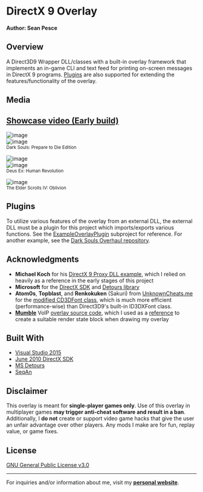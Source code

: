 # DirectX 9 Overlay  

**Author: Sean Pesce**  


## Overview  

A Direct3D9 Wrapper DLL/classes with a built-in overlay framework that implements an in-game CLI and text feed for printing on-screen messages in DirectX 9 programs. [Plugins](https://github.com/SeanPesce/Direct3D9-Overlay#plugins) are also supported for extending the features/functionality of the overlay.  

## Media  

## [Showcase video (Early build)](https://www.youtube.com/watch?v=F2FiOhFi0pw)  

![image](http://i.imgur.com/9DH8LWB.jpg)  
![image](http://i.imgur.com/DAZGHDi.png)  
<sup>Dark Souls: Prepare to Die Edition</sup>  

![image](http://i.imgur.com/EVVCn05.jpg)  
![image](http://i.imgur.com/z1l4jYB.png)  
<sup>Deus Ex: Human Revolution</sup>  

![image](http://i.imgur.com/Z89F8DR.jpg)  
<sup>The Elder Scrolls IV: Oblivion</sup>  

## Plugins  

To utilize various features of the overlay from an external DLL, the external DLL must be a plugin for this project which imports/exports various functions. See the [ExampleOverlayPlugin](https://github.com/SeanPesce/Direct3D9-Overlay/tree/master/ExampleOverlayPlugin) subproject for reference. For another example, see the [Dark Souls Overhaul repository](https://github.com/metal-crow/Dark-Souls-1-Overhaul/tree/PtDE).  

## Acknowledgments  

*  **Michael Koch** for his [DirectX 9 Proxy DLL example](http://www.codeguru.com/cpp/g-m/directx/directx8/article.php/c11453/Intercept-Calls-to-DirectX-with-a-Proxy-DLL.htm), which I relied on heavily as a reference in the early stages of this project  
*  **Microsoft** for the [DirectX SDK](https://www.microsoft.com/en-us/download/details.aspx?id=8109) and [Detours library](https://www.microsoft.com/en-us/research/project/detours/)  
*  **Atom0s**, **Topblast**, and **Renkokuken** (Sakuri) from [UnknownCheats.me](https://www.unknowncheats.me) for the [modified CD3DFont class](https://www.unknowncheats.me/forum/d3d-tutorials-and-source/74839-modified-cd3dfont-d3d9-shadows-light-effect.html), which is much more efficient (performance-wise) than Direct3D9's built-in ID3DXFont class.  
*  **[Mumble](https://wiki.mumble.info/wiki/Main_Page)** VoIP [overlay source code](https://github.com/mumble-voip/mumble), which I used as a [reference](https://github.com/mumble-voip/mumble/blob/73fe4578bc01b0ef8e8742d7ce5d172b9b9c0f5b/overlay/d3d9.cpp) to create a suitable render state block when drawing my overlay  


## Built With  
 * [Visual Studio 2015](https://www.visualstudio.com/vs/older-downloads/)  
 * [June 2010 DirectX SDK](https://www.microsoft.com/en-us/download/details.aspx?id=8109)  
 * [MS Detours](https://www.microsoft.com/en-us/research/project/detours/)  
 * [SeqAn](https://www.seqan.de/)  


## Disclaimer  

This overlay is meant for **single-player games only**. Use of this overlay in multiplayer games **may trigger anti-cheat software and result in a ban**. Additionally, I **do not** create or support video game hacks that give the user an unfair advantage over other players. Any mods I make are for fun, replay value, or game fixes.  


## License  
[GNU General Public License v3.0](LICENSE)  


---------------------------------------------

For inquiries and/or information about me, visit my **[personal website](https://SeanPesce.github.io)**.  
